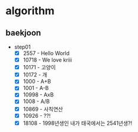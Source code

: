 # algorithm

## baekjoon
- step01
    - [x] 2557 - Hello World
    - [x] 10718 - We love kriii
    - [x] 10171 - 고양이
    - [x] 10172 - 개
    - [x] 1000 - A+B
    - [x] 1001 - A-B
    - [x] 10998 - AxB
    - [x] 1008 - A/B
    - [x] 10869 - 사칙연산
    - [x] 10926 - ??!
    - [x] 18108 - 1998년생인 내가 태국에서는 2541년생?!